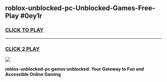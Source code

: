 
## roblox-unblocked-pc-Unblocked-Games-Free-Play #0ey1r
<h3>
<a href="https://us.freeplayer.one?title=roblox-unblocked-pc&ref=9M">CLICK TO PLAY</a></h3>
<hr>

<h3>
<a href="https://us.freeplayer.one?title=roblox-unblocked-pc&ref=9M">CLICK 2 PLAY</a>
  
</h3>

<a href="https://us.freeplayer.one?title=roblox-unblocked-pc&ref=9M"><img src="https://clearcache.store/games.png"></a>


**roblox-unblocked-pc games unblocked: Your Gateway to Fun and Accessible Online Gaming**
